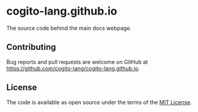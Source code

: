 # cogito-lang.github.io

The source code behind the main docs webpage.

## Contributing

Bug reports and pull requests are welcome on GitHub at https://github.com/cogito-lang/cogito-lang.github.io.

## License

The code is available as open source under the terms of the [MIT License](https://opensource.org/licenses/MIT).
